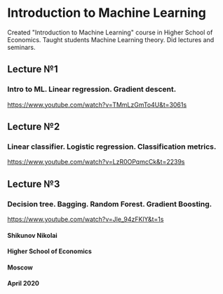 # Introduction to Machine Learning

Created "Introduction to Machine Learning" course in Higher School of Economics. 
Taught students Machine Learning theory. 
Did lectures and seminars.

## Lecture №1
### Intro to ML. Linear regression. Gradient descent.
https://www.youtube.com/watch?v=TMmLzGmTo4U&t=3061s

## Lecture №2
### Linear classifier. Logistic regression. Classification metrics.
https://www.youtube.com/watch?v=LzR0OPqmcCk&t=2239s

## Lecture №3
### Decision tree. Bagging. Random Forest. Gradient Boosting.
https://www.youtube.com/watch?v=Jle_94zFKlY&t=1s


#### Shikunov Nikolai
#### Higher School of Economics
#### Moscow
#### April 2020
